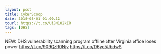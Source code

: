 ```yaml
---
layout: post
title: CyberScoop
date: 2018-08-01 01:00:22
tourl: https://t.co/UiSN102kIR
tags: [DHS]
---
```

NEW: DHS vulnerability scanning program offline after Virginia office loses power https://t.co/909QzR0Njv https://t.co/D6yc5UbdwS
